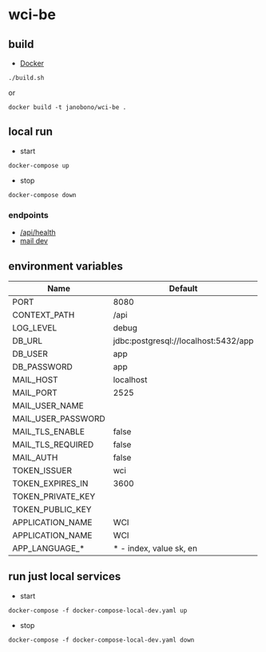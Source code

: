 # wci-be

## build

- [Docker](https://docs.docker.com/get-docker/)

```shell
./build.sh
```

or

```shell
docker build -t janobono/wci-be .
```

## local run

- start

```shell
docker-compose up
```

- stop

```shell
docker-compose down
```

### endpoints

- [/api/health](http://localhost:8080/api/health)
- [mail dev](http://localhost:8081)

## environment variables

| Name               | Default                              |
|--------------------|--------------------------------------|
| PORT               | 8080                                 |
| CONTEXT_PATH       | /api                                 |
| LOG_LEVEL          | debug                                |
| DB_URL             | jdbc:postgresql://localhost:5432/app |
| DB_USER            | app                                  |
| DB_PASSWORD        | app                                  |
| MAIL_HOST          | localhost                            |
| MAIL_PORT          | 2525                                 |
| MAIL_USER_NAME     |                                      |
| MAIL_USER_PASSWORD |                                      |
| MAIL_TLS_ENABLE    | false                                |
| MAIL_TLS_REQUIRED  | false                                |
| MAIL_AUTH          | false                                |
| TOKEN_ISSUER       | wci                                  |
| TOKEN_EXPIRES_IN   | 3600                                 |
| TOKEN_PRIVATE_KEY  |                                      |
| TOKEN_PUBLIC_KEY   |                                      |
| APPLICATION_NAME   | WCI                                  |
| APPLICATION_NAME   | WCI                                  |
| APP_LANGUAGE_*     | * - index, value sk, en              |

## run just local services

- start

```shell
docker-compose -f docker-compose-local-dev.yaml up
```

- stop

```shell
docker-compose -f docker-compose-local-dev.yaml down
```
